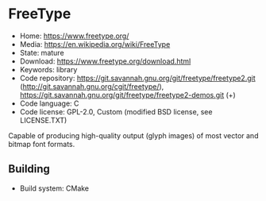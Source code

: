 # FreeType

- Home: https://www.freetype.org/
- Media: https://en.wikipedia.org/wiki/FreeType
- State: mature
- Download: https://www.freetype.org/download.html
- Keywords: library
- Code repository: https://git.savannah.gnu.org/git/freetype/freetype2.git (http://git.savannah.gnu.org/cgit/freetype/), https://git.savannah.gnu.org/git/freetype/freetype2-demos.git (+)
- Code language: C
- Code license: GPL-2.0, Custom (modified BSD license, see LICENSE.TXT)

Capable of producing high-quality output (glyph images) of most vector and bitmap font formats.

## Building

- Build system: CMake
